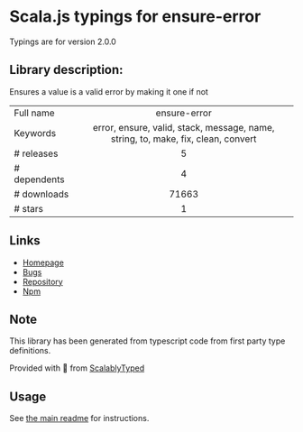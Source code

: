 
# Scala.js typings for ensure-error

Typings are for version 2.0.0

## Library description:
Ensures a value is a valid error by making it one if not

|                    |                 |
| ------------------ | :-------------: |
| Full name          | ensure-error |
| Keywords           | error, ensure, valid, stack, message, name, string, to, make, fix, clean, convert |
| # releases         | 5 |
| # dependents       | 4 |
| # downloads        | 71663 |
| # stars            | 1 |

## Links
- [Homepage](https://github.com/sindresorhus/ensure-error#readme)
- [Bugs](https://github.com/sindresorhus/ensure-error/issues)
- [Repository](https://github.com/sindresorhus/ensure-error)
- [Npm](https://www.npmjs.com/package/ensure-error)
    


## Note
This library has been generated from typescript code from first party type definitions.

Provided with :purple_heart: from [ScalablyTyped](https://github.com/oyvindberg/ScalablyTyped)

## Usage
See [the main readme](../../readme.md) for instructions.


